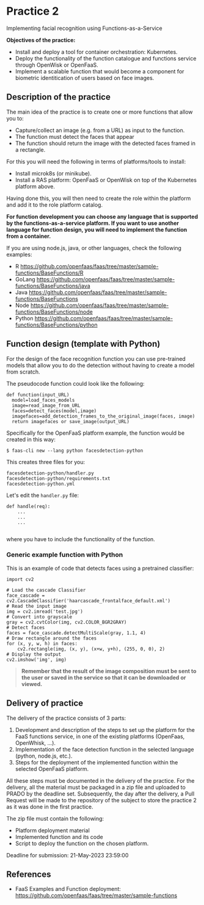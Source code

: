 # Practice 2

Implementing facial recognition using Functions-as-a-Service


**Objectives of the practice:**

- Install and deploy a tool for container orchestration: Kubernetes.
- Deploy the functionality of the function catalogue and functions service through OpenWisk or OpenFaaS.
- Implement a scalable function that would become a component for biometric identitication of users based on face images. 

## Description of the practice


The main idea of the practice is to create one or more functions that allow you to:

- Capture/collect an image (e.g. from a URL) as input to the function.
- The function must detect the faces that appear
- The function should return the image with the detected faces framed in a rectangle.

For this you will need the following in terms of platforms/tools to install:

- Install microk8s (or minikube). 
- Install a RAS platform: OpenFaaS or OpenWisk on top of the Kubernetes platform above.

Having done this, you will then need to create the role within the platform and add it to the role platform catalog.

**For function development you can choose any language that is supported by the functions-as-a-service platform. If you want to use another language for function design, you will need to implement the function from a container.**

If you are using node.js, java, or other languages, check the following examples:

- R https://github.com/openfaas/faas/tree/master/sample-functions/BaseFunctions/R
- GoLang https://github.com/openfaas/faas/tree/master/sample-functions/BaseFunctions/java
- Java https://github.com/openfaas/faas/tree/master/sample-functions/BaseFunctions
- Node https://github.com/openfaas/faas/tree/master/sample-functions/BaseFunctions/node
- Python https://github.com/openfaas/faas/tree/master/sample-functions/BaseFunctions/python


## Function design (template with Python)

For the design of the face recognition function you can use pre-trained models that allow you to do the detection without having to create a model from scratch. 

The pseudocode function could look like the following:

```
def function(input_URL)
  model=load_faces_models
  image=read_image_from_URL
  faces=detect_faces(model,image)
  imagefaces=add_detection_frames_to_the_original_image(faces, image)
  return imagefaces or save_image(output_URL)  
```

Specifically for the OpenFaaS platform example, the function would be created in this way:

```
$ faas-cli new --lang python facesdetection-python
```

This creates three files for you:

```
facesdetection-python/handler.py
facesdetection-python/requirements.txt
facesdetection-python.yml
```

Let's edit the `handler.py` file:

```
def handle(req):
    ...
    ...
    ...
    
```

where you have to include the functionality of the function.


### Generic example function with Python

This is an example of code that detects faces using a pretrained classifier:

```
import cv2

# Load the cascade Classifier
face_cascade = cv2.CascadeClassifier('haarcascade_frontalface_default.xml')
# Read the input image
img = cv2.imread('test.jpg')
# Convert into grayscale
gray = cv2.cvtColor(img, cv2.COLOR_BGR2GRAY)
# Detect faces
faces = face_cascade.detectMultiScale(gray, 1.1, 4)
# Draw rectangle around the faces
for (x, y, w, h) in faces:
    cv2.rectangle(img, (x, y), (x+w, y+h), (255, 0, 0), 2)
# Display the output
cv2.imshow('img', img)
```

> **Remember that the result of the image composition must be sent to the user or saved in the service so that it can be downloaded or viewed.**


##  Delivery of practice

The delivery of the practice consists of 3 parts:

1. Development and description of the steps to set up the platform for the FaaS functions service, in one of the existing platforms (OpenFaas, OpenWhisk, ...).
2. Implementation of the face detection function in the selected language (python, node.js, etc.).
3. Steps for the deployment of the implemented function within the selected OpenFaaS platform.

All these steps must be documented in the delivery of the practice. For the delivery, all the material must be packaged in a zip file and uploaded to PRADO by the  deadline set. Subsequently, the day after the delivery, a Pull Request will be made to the repository of the subject to store the practice 2 as it was done in the first practice.

The zip file must contain the following:

- Platform deployment material
- Implemented function and its code
- Script to deploy the function on the chosen platform.

Deadline for submission: 21-May-2023 23:59:00


## References 

- FaaS Examples and Function deployment: https://github.com/openfaas/faas/tree/master/sample-functions

